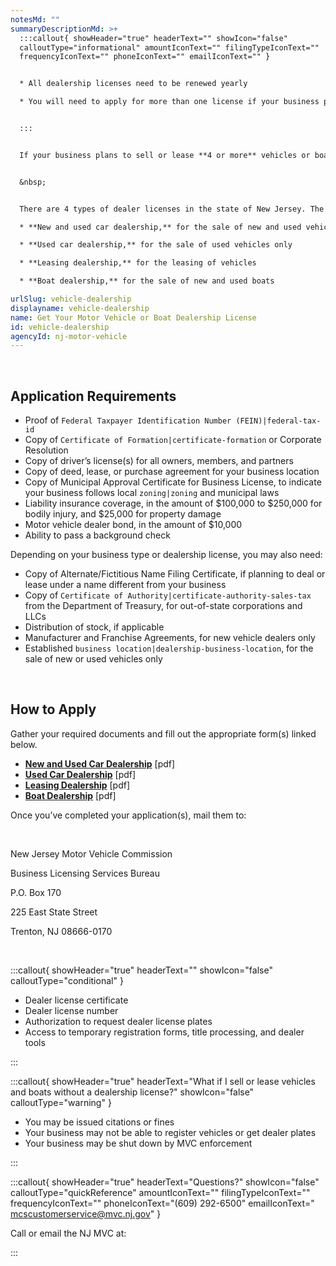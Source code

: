 ```yaml
---
notesMd: ""
summaryDescriptionMd: >+
  :::callout{ showHeader="true" headerText="" showIcon="false"
  calloutType="informational" amountIconText="" filingTypeIconText=""
  frequencyIconText="" phoneIconText="" emailIconText="" }


  * All dealership licenses need to be renewed yearly

  * You will need to apply for more than one license if your business plans to both sell and lease vehicles or boats


  :::


  If your business plans to sell or lease **4 or more** vehicles or boats in a given year, you need a dealership license from the NJ Motor Vehicle Commission.


  &nbsp;


  There are 4 types of dealer licenses in the state of New Jersey. The requirements differ depending on which license you need for your business:

  * **New and used car dealership,** for the sale of new and used vehicles

  * **Used car dealership,** for the sale of used vehicles only

  * **Leasing dealership,** for the leasing of vehicles

  * **Boat dealership,** for the sale of new and used boats

urlSlug: vehicle-dealership
displayname: vehicle-dealership
name: Get Your Motor Vehicle or Boat Dealership License
id: vehicle-dealership
agencyId: nj-motor-vehicle
---
```

&nbsp;

## Application Requirements

* Proof of `Federal Taxpayer Identification Number (FEIN)|federal-tax-id`
* Copy of `Certificate of Formation|certificate-formation` or Corporate Resolution
* Copy of driver’s license(s) for all owners, members, and partners
* Copy of deed, lease, or purchase agreement for your business location
* Copy of Municipal Approval Certificate for Business License, to indicate your business follows local `zoning|zoning` and municipal laws
* Liability insurance coverage, in the amount of $100,000 to $250,000 for bodily injury, and $25,000 for property damage
* Motor vehicle dealer bond, in the amount of $10,000
* Ability to pass a background check

Depending on your business type or dealership license, you may also need:

* Copy of Alternate/Fictitious Name Filing Certificate, if planning to deal or lease under a name different from your business
* Copy of `Certificate of Authority|certificate-authority-sales-tax` from the Department of Treasury, for out-of-state corporations and LLCs
* Distribution of stock, if applicable
* Manufacturer and Franchise Agreements, for new vehicle dealers only
* Established `business location|dealership-business-location`, for the sale of new or used vehicles only

&nbsp;

## How to Apply

Gather your required documents and fill out the appropriate form(s) linked below.

* **[New and Used Car Dealership](https://www.nj.gov/mvc/pdf/business/newuseddealer.pdf)** [pdf]
* **[Used Car Dealership](https://www.nj.gov/mvc/pdf/business/useddealer.pdf)** [pdf]
* **[Leasing Dealership](https://www.nj.gov/mvc/pdf/business/leasingapp.pdf)** [pdf]
* **[Boat Dealership](https://www.nj.gov/mvc/pdf/business/boatdeal.pdf)** [pdf]

Once you’ve completed your application(s), mail them to:

&nbsp;

New Jersey Motor Vehicle Commission
&nbsp;

Business Licensing Services Bureau
&nbsp;

P.O. Box 170
&nbsp;

225 East State Street
&nbsp;

Trenton, NJ 08666-0170

&nbsp;

:::callout{ showHeader="true" headerText="" showIcon="false" calloutType="conditional" }

* Dealer license certificate
* Dealer license number
* Authorization to request dealer license plates
* Access to temporary registration forms, title processing, and dealer tools

:::

:::callout{ showHeader="true" headerText="What if I sell or lease vehicles and boats without a dealership license?" showIcon="false" calloutType="warning" }

* You may be issued citations or fines
* Your business may not be able to register vehicles or get dealer plates
* Your business may be shut down by MVC enforcement

:::

:::callout{ showHeader="true" headerText="Questions?" showIcon="false" calloutType="quickReference" amountIconText="" filingTypeIconText="" frequencyIconText="" phoneIconText="(609) 292-6500" emailIconText=" mcscustomerservice@mvc.nj.gov" }

Call or email the NJ MVC at:

:::
